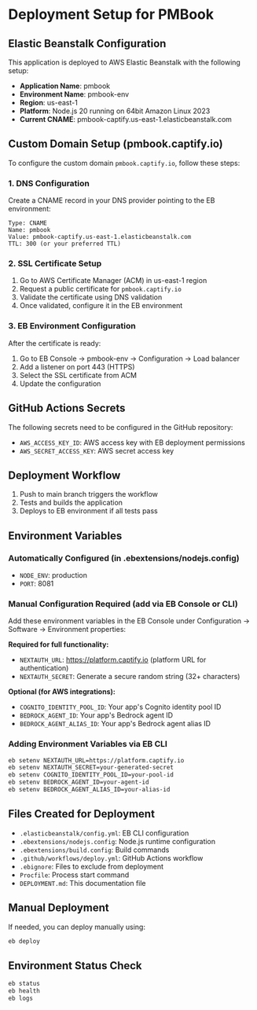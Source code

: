 # Deployment Setup for PMBook

## Elastic Beanstalk Configuration

This application is deployed to AWS Elastic Beanstalk with the following setup:

- **Application Name**: pmbook
- **Environment Name**: pmbook-env
- **Region**: us-east-1
- **Platform**: Node.js 20 running on 64bit Amazon Linux 2023
- **Current CNAME**: pmbook-captify.us-east-1.elasticbeanstalk.com

## Custom Domain Setup (pmbook.captify.io)

To configure the custom domain `pmbook.captify.io`, follow these steps:

### 1. DNS Configuration
Create a CNAME record in your DNS provider pointing to the EB environment:

```
Type: CNAME
Name: pmbook
Value: pmbook-captify.us-east-1.elasticbeanstalk.com
TTL: 300 (or your preferred TTL)
```

### 2. SSL Certificate Setup
1. Go to AWS Certificate Manager (ACM) in us-east-1 region
2. Request a public certificate for `pmbook.captify.io`
3. Validate the certificate using DNS validation
4. Once validated, configure it in the EB environment

### 3. EB Environment Configuration
After the certificate is ready:
1. Go to EB Console → pmbook-env → Configuration → Load balancer
2. Add a listener on port 443 (HTTPS)
3. Select the SSL certificate from ACM
4. Update the configuration

## GitHub Actions Secrets

The following secrets need to be configured in the GitHub repository:

- `AWS_ACCESS_KEY_ID`: AWS access key with EB deployment permissions
- `AWS_SECRET_ACCESS_KEY`: AWS secret access key

## Deployment Workflow

1. Push to main branch triggers the workflow
2. Tests and builds the application
3. Deploys to EB environment if all tests pass

## Environment Variables

### Automatically Configured (in .ebextensions/nodejs.config)
- `NODE_ENV`: production
- `PORT`: 8081

### Manual Configuration Required (add via EB Console or CLI)
Add these environment variables in the EB Console under Configuration → Software → Environment properties:

**Required for full functionality:**
- `NEXTAUTH_URL`: https://platform.captify.io (platform URL for authentication)
- `NEXTAUTH_SECRET`: Generate a secure random string (32+ characters)

**Optional (for AWS integrations):**
- `COGNITO_IDENTITY_POOL_ID`: Your app's Cognito identity pool ID
- `BEDROCK_AGENT_ID`: Your app's Bedrock agent ID
- `BEDROCK_AGENT_ALIAS_ID`: Your app's Bedrock agent alias ID

### Adding Environment Variables via EB CLI
```bash
eb setenv NEXTAUTH_URL=https://platform.captify.io
eb setenv NEXTAUTH_SECRET=your-generated-secret
eb setenv COGNITO_IDENTITY_POOL_ID=your-pool-id
eb setenv BEDROCK_AGENT_ID=your-agent-id
eb setenv BEDROCK_AGENT_ALIAS_ID=your-alias-id
```

## Files Created for Deployment

- `.elasticbeanstalk/config.yml`: EB CLI configuration
- `.ebextensions/nodejs.config`: Node.js runtime configuration
- `.ebextensions/build.config`: Build commands
- `.github/workflows/deploy.yml`: GitHub Actions workflow
- `.ebignore`: Files to exclude from deployment
- `Procfile`: Process start command
- `DEPLOYMENT.md`: This documentation file

## Manual Deployment

If needed, you can deploy manually using:

```bash
eb deploy
```

## Environment Status Check

```bash
eb status
eb health
eb logs
```